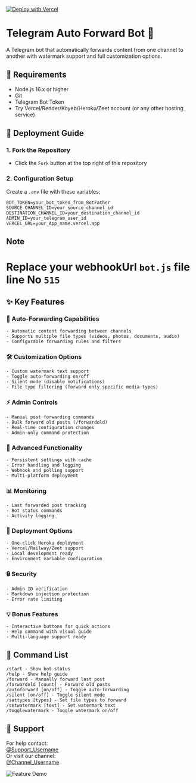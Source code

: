 

[![Deploy with Vercel](https://vercel.com/button)](https://vercel.com/new/clone?repository-url=https://github.com/SudoR2spr/Telegram-Auto-Forward-Bot)

# Telegram Auto Forward Bot 🤖

A Telegram bot that automatically forwards content from one channel to another with watermark support and full customization options.

## 📌 Requirements

- Node.js 16.x or higher
- Git
- Telegram Bot Token
- Try Vercel/Render/Koyeb/Heroku/Zeet account (or any other hosting service)

## 🚀 Deployment Guide

### 1. Fork the Repository
- Click the `Fork` button at the top right of this repository

### 2. Configuration Setup
Create a `.env` file with these variables:

```env
BOT_TOKEN=your_bot_token_from_BotFather
SOURCE_CHANNEL_ID=your_source_channel_id
DESTINATION_CHANNEL_ID=your_destination_channel_id
ADMIN_ID=your_telegram_user_id
VERCEL_URL=your_App_name.vercel.app
```
## Note 
# Replace your webhookUrl `bot.js` file line No `515`

## ✨ Key Features

### 🔄 Auto-Forwarding Capabilities
```plaintext
- Automatic content forwarding between channels
- Supports multiple file types (videos, photos, documents, audio)
- Configurable forwarding rules and filters
```

### 🛠️ Customization Options
```plaintext
- Custom watermark text support
- Toggle auto-forwarding on/off
- Silent mode (disable notifications)
- File type filtering (forward only specific media types)
```

### ⚡ Admin Controls
```plaintext
- Manual post forwarding commands
- Bulk forward old posts (/forwardold)
- Real-time configuration changes
- Admin-only command protection
```

### 🌟 Advanced Functionality
```plaintext
- Persistent settings with cache
- Error handling and logging
- Webhook and polling support
- Multi-platform deployment
```

### 📊 Monitoring
```plaintext
- Last forwarded post tracking
- Bot status commands
- Activity logging
```

### 🚀 Deployment Options
```plaintext
- One-click Heroku deployment
- Vercel/Railway/Zeet support
- Local development ready
- Environment variable configuration
```

### 🔒 Security
```plaintext
- Admin ID verification
- Markdown injection protection
- Error rate limiting
```

### 💡 Bonus Features
```plaintext
- Interactive buttons for quick actions
- Help command with visual guide
- Multi-language support ready
```


## 📜 Command List

```plaintext
/start - Show bot status
/help - Show help guide
/forward - Manually forward last post
/forwardold [count] - Forward old posts
/autoforward [on/off] - Toggle auto-forwarding
/silent [on/off] - Toggle silent mode
/settypes [types] - Set file types to forward
/setwatermark [text] - Set watermark text
/togglewatermark - Toggle watermark on/off
```

## 🤝 Support

For help contact:  
[@Support_Username](https://t.me/WD_Request_Bot)  
Or visit our channel:  
[@Channel_Username](https://t.me/Opleech_WD)

![Feature Demo](https://graph.org/file/4e8a1172e8ba4b7a0bdfa.jpg)
```
